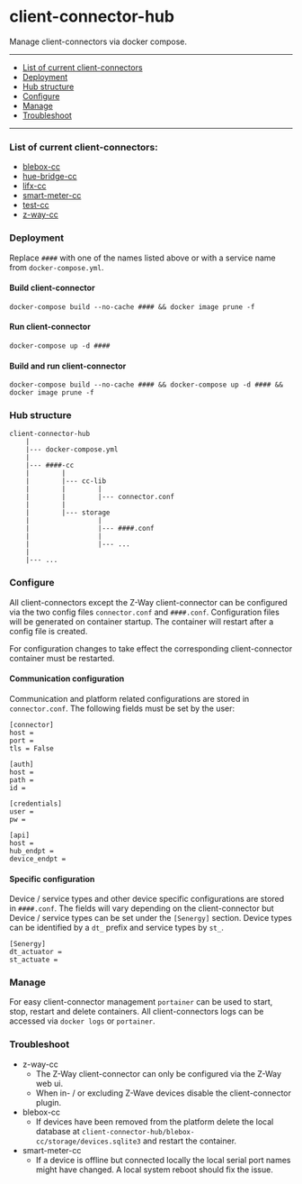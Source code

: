 client-connector-hub
================

Manage client-connectors via docker compose.

----------

+ [List of current client-connectors](#list-of-current-client-connectors)
+ [Deployment](#deployment)
+ [Hub structure](#hub-structure)
+ [Configure](#configure)
+ [Manage](#manage)
+ [Troubleshoot](#troubleshoot)

----------

### List of current client-connectors:

+ [blebox-cc](https://github.com/SENERGY-Platform/blebox-connector/tree/dev)
+ [hue-bridge-cc](https://github.com/SENERGY-Platform/hue-bridge-connector/tree/dev)
+ [lifx-cc](https://github.com/SENERGY-Platform/lifx-connector/tree/dev)
+ [smart-meter-cc](https://github.com/SENERGY-Platform/smart-meter-connector/tree/dev)
+ [test-cc](https://github.com/SENERGY-Platform/test-client-connector)
+ [z-way-cc](https://github.com/SENERGY-Platform/zway-connector)

### Deployment

Replace `####` with one of the names listed above or with a service name from `docker-compose.yml`.

#### Build client-connector

`docker-compose build --no-cache #### && docker image prune -f`

#### Run client-connector

`docker-compose up -d ####`

#### Build and run client-connector

`docker-compose build --no-cache #### && docker-compose up -d #### && docker image prune -f`


### Hub structure

    client-connector-hub
        |
        |--- docker-compose.yml
        |
        |--- ####-cc
        |        |
        |        |--- cc-lib
        |        |        |
        |        |        |--- connector.conf
        |        |
        |        |--- storage
        |                 |
        |                 |--- ####.conf
        |                 |
        |                 |--- ...
        |
        |--- ...


### Configure

All client-connectors except the Z-Way client-connector can be configured via the two config files `connector.conf` and `####.conf`.
Configuration files will be generated on container startup. The container will restart after a config file is created.

For configuration changes to take effect the corresponding client-connector container must be restarted.

#### Communication configuration

Communication and platform related configurations are stored in `connector.conf`. The following fields must be set by the user:

    [connector]
    host =
    port =
    tls = False

    [auth]
    host =
    path =
    id =

    [credentials]
    user =
    pw =

    [api]
    host =
    hub_endpt =
    device_endpt =

#### Specific configuration

Device / service types and other device specific configurations are stored in `####.conf`. The fields will vary depending on the client-connector but Device / service types can be set under the `[Senergy]` section. Device types can be identified by a `dt_` prefix and service types by `st_`.

    [Senergy]
    dt_actuator =
    st_actuate =


### Manage

For easy client-connector management `portainer` can be used to start, stop, restart and delete containers.
All client-connectors logs can be accessed via `docker logs` or `portainer`.


### Troubleshoot

+ z-way-cc
  + The Z-Way client-connector can only be configured via the Z-Way web ui.
  + When in- / or excluding Z-Wave devices disable the client-connector plugin.
+ blebox-cc
  + If devices have been removed from the platform delete the local database at `client-connector-hub/blebox-cc/storage/devices.sqlite3` and restart the container.
+ smart-meter-cc
  + If a device is offline but connected locally the local serial port names might have changed. A local system reboot should fix the issue.
